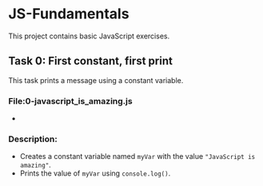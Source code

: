 # JS-Fundamentals

This project contains basic JavaScript exercises.

## Task 0: First constant, first print

This task prints a message using a constant variable.

### File:0-javascript_is_amazing.js
- 

### Description:
- Creates a constant variable named `myVar` with the value `"JavaScript is amazing"`.
- Prints the value of `myVar` using `console.log()`.
